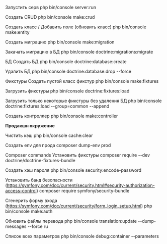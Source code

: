 Запустить серв
php bin/console server:run

Создать CRUD
php bin/console make:crud

Создать класс / Добавить поле (обновить класс)
php bin/console make:entity

Создать миграцию
php bin/console make:migration

Закачать миграцию в БД
php bin/console doctrine:migrations:migrate

БД
Создать БД
php bin/console doctrine:database:create

Удалить БД
php bin/console doctrine:database:drop --force

Фикстуры
Создать пустой класс фикстур
php bin/console make:fixtures

Загрузить фикстуры
php bin/console doctrine:fixtures:load

Загрузить только некоторые фикстуры без удаления БД
php bin/console doctrine:fixtures:load --group=common --append

Создать контроллер
php bin/console make:controller

**Продакшн окружение**

Чистить кэш
php bin/console cache:clear

Создать env для прода
composer dump-env prod


Composer commands
Установить фикстуры
composer require --dev doctrine/doctrine-fixtures-bundle

Создать хэш пароля
php bin/console security:encode-password

Установить банд безопасности
(https://symfony.com/doc/current/security.html#security-authorization-access-control)
composer require symfony/security-bundle

Сгенерить форму входа 
(https://symfony.com/doc/current/security/form_login_setup.html)
php bin/console make:auth

Обновить файлы перевода
php bin/console translation:update --dump-messages --force ru

Список всех параметров
php bin/console debug:container --parameters

